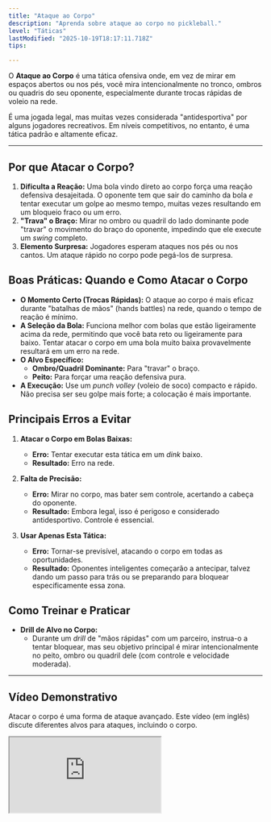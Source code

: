 ```yaml
---
title: "Ataque ao Corpo"
description: "Aprenda sobre ataque ao corpo no pickleball."
level: "Táticas"
lastModified: "2025-10-19T18:17:11.718Z"
tips:

---
```


O **Ataque ao Corpo** é uma tática ofensiva onde, em vez de mirar em espaços abertos ou nos pés, você mira intencionalmente no tronco, ombros ou quadris do seu oponente, especialmente durante trocas rápidas de voleio na rede.

É uma jogada legal, mas muitas vezes considerada "antidesportiva" por alguns jogadores recreativos. Em níveis competitivos, no entanto, é uma tática padrão e altamente eficaz.

---

## Por que Atacar o Corpo?

1.  **Dificulta a Reação:** Uma bola vindo direto ao corpo força uma reação defensiva desajeitada. O oponente tem que sair do caminho da bola *e* tentar executar um golpe ao mesmo tempo, muitas vezes resultando em um bloqueio fraco ou um erro.
2.  **"Trava" o Braço:** Mirar no ombro ou quadril do lado dominante pode "travar" o movimento do braço do oponente, impedindo que ele execute um *swing* completo.
3.  **Elemento Surpresa:** Jogadores esperam ataques nos pés ou nos cantos. Um ataque rápido no corpo pode pegá-los de surpresa.

## Boas Práticas: Quando e Como Atacar o Corpo

* **O Momento Certo (Trocas Rápidas):** O ataque ao corpo é mais eficaz durante "batalhas de mãos" (hands battles) na rede, quando o tempo de reação é mínimo.
* **A Seleção da Bola:** Funciona melhor com bolas que estão ligeiramente acima da rede, permitindo que você bata reto ou ligeiramente para baixo. Tentar atacar o corpo em uma bola muito baixa provavelmente resultará em um erro na rede.
* **O Alvo Específico:**
    * **Ombro/Quadril Dominante:** Para "travar" o braço.
    * **Peito:** Para forçar uma reação defensiva pura.
* **A Execução:** Use um *punch volley* (voleio de soco) compacto e rápido. Não precisa ser seu golpe mais forte; a colocação é mais importante.

## Principais Erros a Evitar

1.  **Atacar o Corpo em Bolas Baixas:**
    * **Erro:** Tentar executar esta tática em um *dink* baixo.
    * **Resultado:** Erro na rede.

2.  **Falta de Precisão:**
    * **Erro:** Mirar no corpo, mas bater sem controle, acertando a cabeça do oponente.
    * **Resultado:** Embora legal, isso é perigoso e considerado antidesportivo. Controle é essencial.

3.  **Usar Apenas Esta Tática:**
    * **Erro:** Tornar-se previsível, atacando o corpo em todas as oportunidades.
    * **Resultado:** Oponentes inteligentes começarão a antecipar, talvez dando um passo para trás ou se preparando para bloquear especificamente essa zona.

## Como Treinar e Praticar

* **Drill de Alvo no Corpo:**
    * Durante um *drill* de "mãos rápidas" com um parceiro, instrua-o a tentar bloquear, mas seu objetivo principal é mirar intencionalmente no peito, ombro ou quadril dele (com controle e velocidade moderada).

---

## Vídeo Demonstrativo

Atacar o corpo é uma forma de ataque avançado. Este vídeo (em inglês) discute diferentes alvos para ataques, incluindo o corpo.

<div class="youtube-video">
  <iframe 
    src="https://www.youtube.com/embed/F0B6k_4lJzs?rel=0&modestbranding=1&fs=1&cc_load_policy=1" 
    title="Where to SPEED UP the ball in pickleball - TOP 3 TARGETS (YouTube)" 
    allow="accelerometer; autoplay; clipboard-write; encrypted-media; gyroscope; picture-in-picture" 
    allowfullscreen>
  </iframe>
</div>

